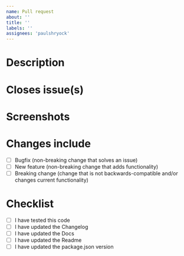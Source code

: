 ```yaml
---
name: Pull request
about: ''
title: ''
labels: ''
assignees: 'paulshryock'
---
```

# Description

# Closes issue(s)

# Screenshots

# Changes include
- [ ] Bugfix (non-breaking change that solves an issue)
- [ ] New feature (non-breaking change that adds functionality)
- [ ] Breaking change (change that is not backwards-compatible and/or changes current functionality)

# Checklist
- [ ] I have tested this code
- [ ] I have updated the Changelog
- [ ] I have updated the Docs
- [ ] I have updated the Readme
- [ ] I have updated the package.json version